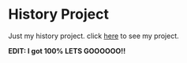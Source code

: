 # History Project
Just my history project. click [here](https://kidsonfilms-python-rules.github.io/HistoryProject/) to see my project.

**EDIT: I got 100% LETS GOOOOOO!!**
